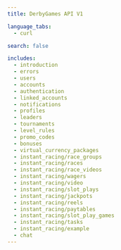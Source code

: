 ```yaml
---
title: DerbyGames API V1

language_tabs:
  - curl

search: false

includes:
  - introduction
  - errors
  - users
  - accounts
  - authentication
  - linked_accounts
  - notifications
  - profiles
  - leaders
  - tournaments
  - level_rules
  - promo_codes
  - bonuses
  - virtual_currency_packages
  - instant_racing/race_groups
  - instant_racing/races
  - instant_racing/race_videos
  - instant_racing/wagers
  - instant_racing/video
  - instant_racing/slot_plays
  - instant_racing/jackpots
  - instant_racing/reels
  - instant_racing/paytables
  - instant_racing/slot_play_games
  - instant_racing/tasks
  - instant_racing/example
  - chat
---
```


